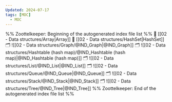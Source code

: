 ```yaml
---
Updated: 2024-07-17
tags: [MOC]
  - MOC
---
```

%% Zoottelkeeper: Beginning of the autogenerated index file list  %%
📄 [[02 - Data structures/Array|Array]]
📄 [[02 - Data structures/HashSet|HashSet]]
🗂️ ![[02 - Data structures/Graph/@IND_Graph|@IND_Graph]]
🗂️ ![[02 - Data structures/Hashtable (hash map)/@IND_Hashtable (hash map)|@IND_Hashtable (hash map)]]
🗂️ ![[02 - Data structures/List/@IND_List|@IND_List]]
🗂️ ![[02 - Data structures/Queue/@IND_Queue|@IND_Queue]]
🗂️ ![[02 - Data structures/Stack/@IND_Stack|@IND_Stack]]
🗂️ ![[02 - Data structures/Tree/@IND_Tree|@IND_Tree]]
%% Zoottelkeeper: End of the autogenerated index file list  %%
